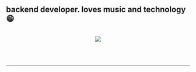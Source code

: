 ## backend developer. loves music and technology   😁

<br/>  

<div align="center"><img src="https://spotify-github-profile.vercel.app/api/view?uid=12159790680&cover_image=true&theme=default" /></div>  

<br/>  

  

<br/>  


<br />

----
